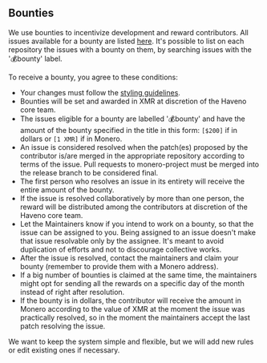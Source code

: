 ## Bounties

We use bounties to incentivize development and reward contributors. All issues available for a bounty are listed [here](https://github.com/haveno-dex/haveno/issues?q=is%3Aissue%20state%3Aopen%20label%3A%F0%9F%92%B0bounty). It's possible to list on each repository the issues with a bounty on them, by searching issues with the '💰bounty' label.

To receive a bounty, you agree to these conditions:

- Your changes must follow the [styling guidelines](CONTRIBUTING.md).
- Bounties will be set and awarded in XMR at discretion of the Haveno core team.
- The issues eligible for a bounty are labelled '💰bounty' and have the amount of the bounty specified in the title in this form: `[$200]` if in dollars or `[1 XMR]` if in Monero.
- An issue is considered resolved when the patch(es) proposed by the contributor is/are merged in the appropriate repository according to terms of the issue. Pull requests to monero-project must be merged into the release branch to be considered final.
- The first person who resolves an issue in its entirety will receive the entire amount of the bounty.
- If the issue is resolved collaboratively by more than one person, the reward will be distributed among the contributors at discretion of the Haveno core team.
- Let the Maintainers know if you intend to work on a bounty, so that the issue can be assigned to you. Being assigned to an issue doesn't make that issue resolvable only by the assignee. It's meant to avoid duplication of efforts and not to discourage collective works.
- After the issue is resolved, contact the maintainers and claim your bounty (remember to provide them with a Monero address).
- If a big number of bounties is claimed at the same time, the maintainers might opt for sending all the rewards on a specific day of the month instead of right after resolution.
- If the bounty is in dollars, the contributor will receive the amount in Monero according to the value of XMR at the moment the issue was practically resolved, so in the moment the maintainers accept the last patch resolving the issue.

We want to keep the system simple and flexible, but we will add new rules or edit existing ones if necessary.
